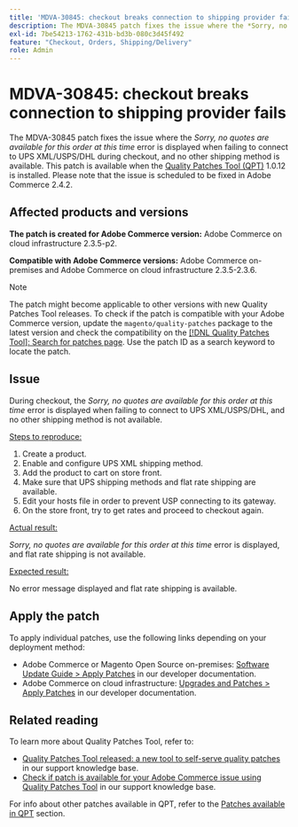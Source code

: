 ```yaml
---
title: 'MDVA-30845: checkout breaks connection to shipping provider fails'
description: The MDVA-30845 patch fixes the issue where the *Sorry, no quotes are available for this order at this time* error is displayed when failing to connect to UPS XML/USPS/DHL during checkout, and no other shipping method is available. This patch is available when the [Quality Patches Tool (QPT)](/help/announcements/adobe-commerce-announcements/magento-quality-patches-released-new-tool-to-self-serve-quality-patches.md) 1.0.12 is installed. Please note that the issue is scheduled to be fixed in Adobe Commerce 2.4.2.
exl-id: 7be54213-1762-431b-bd3b-080c3d45f492
feature: "Checkout, Orders, Shipping/Delivery"
role: Admin
---
```

# MDVA-30845: checkout breaks connection to shipping provider fails

The MDVA-30845 patch fixes the issue where the *Sorry, no quotes are available for this order at this time* error is displayed when failing to connect to UPS XML/USPS/DHL during checkout, and no other shipping method is available. This patch is available when the [Quality Patches Tool (QPT)](/help/announcements/adobe-commerce-announcements/magento-quality-patches-released-new-tool-to-self-serve-quality-patches.md) 1.0.12 is installed. Please note that the issue is scheduled to be fixed in Adobe Commerce 2.4.2.

## Affected products and versions

 **The patch is created for Adobe Commerce version:** Adobe Commerce on cloud infrastructure 2.3.5-p2.

 **Compatible with Adobe Commerce versions:** Adobe Commerce on-premises and Adobe Commerce on cloud infrastructure 2.3.5-2.3.6.

>[!NOTE]
>
>The patch might become applicable to other versions with new Quality Patches Tool releases. To check if the patch is compatible with your Adobe Commerce version, update the `magento/quality-patches` package to the latest version and check the compatibility on the [[!DNL Quality Patches Tool]: Search for patches page](https://devdocs.magento.com/quality-patches/tool.html#patch-grid). Use the patch ID as a search keyword to locate the patch.

## Issue

During checkout, the *Sorry, no quotes are available for this order at this time* error is displayed when failing to connect to UPS XML/USPS/DHL, and no other shipping method is not available.

<u>Steps to reproduce:</u>

1. Create a product.
1. Enable and configure UPS XML shipping method.
1. Add the product to cart on store front.
1. Make sure that UPS shipping methods and flat rate shipping are available.
1. Edit your hosts file in order to prevent USP connecting to its gateway.
1. On the store front, try to get rates and proceed to checkout again.

<u>Actual result:</u>

*Sorry, no quotes are available for this order at this time* error is displayed, and flat rate shipping is not available.

<u>Expected result:</u>

No error message displayed and flat rate shipping is available.

## Apply the patch

To apply individual patches, use the following links depending on your deployment method:

* Adobe Commerce or Magento Open Source on-premises: [Software Update Guide > Apply Patches](https://devdocs.magento.com/guides/v2.4/comp-mgr/patching/mqp.html) in our developer documentation.
* Adobe Commerce on cloud infrastructure: [Upgrades and Patches > Apply Patches](https://devdocs.magento.com/cloud/project/project-patch.html) in our developer documentation.


## Related reading

To learn more about Quality Patches Tool, refer to:

* [Quality Patches Tool released: a new tool to self-serve quality patches](/help/announcements/adobe-commerce-announcements/magento-quality-patches-released-new-tool-to-self-serve-quality-patches.md) in our support knowledge base.
* [Check if patch is available for your Adobe Commerce issue using Quality Patches Tool](/help/support-tools/patches-available-in-qpt-tool/check-patch-for-magento-issue-with-magento-quality-patches.md) in our support knowledge base.

For info about other patches available in QPT, refer to the [Patches available in QPT](https://support.magento.com/hc/en-us/sections/360010506631-Patches-available-in-MQP-tool-) section.
